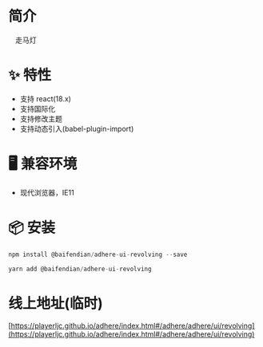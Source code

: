 # 简介
&ensp;&ensp;走马灯

# ✨ 特性
- 支持 react(18.x)
- 支持国际化
- 支持修改主题
- 支持动态引入(babel-plugin-import)

# 🖥 兼容环境
- 现代浏览器，IE11

# 📦 安装
```javascript
npm install @baifendian/adhere-ui-revolving --save
``` 

```javascript
yarn add @baifendian/adhere-ui-revolving
```

# 线上地址(临时)
[https://playerljc.github.io/adhere/index.html#/adhere/adhere/ui/revolving](https://playerljc.github.io/adhere/index.html#/adhere/adhere/ui/revolving)

